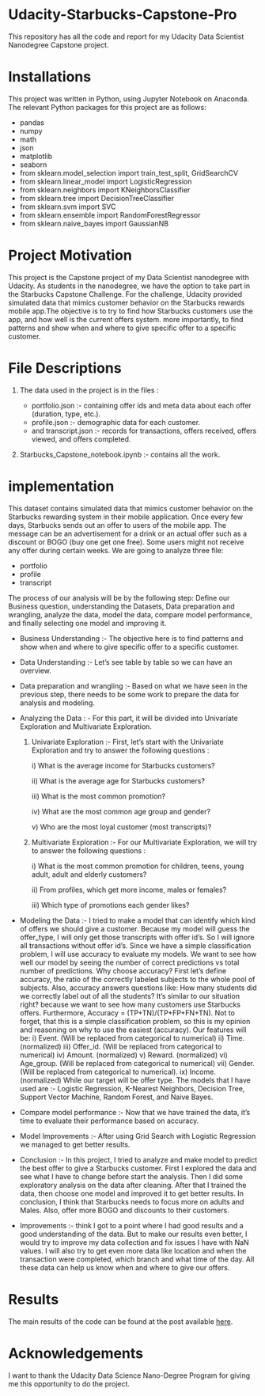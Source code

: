 # Udacity-Starbucks-Capstone-Pro
This repository has all the code and report for my Udacity Data Scientist Nanodegree Capstone project.

# Installations
This project was written in Python, using Jupyter Notebook on Anaconda. The relevant Python packages for this project are as follows:

   * pandas
   * numpy
   * math
   * json
   * matplotlib
   * seaborn
   * from sklearn.model_selection import train_test_split, GridSearchCV
   * from sklearn.linear_model import LogisticRegression
   * from sklearn.neighbors import KNeighborsClassifier
   * from sklearn.tree import DecisionTreeClassifier
   * from sklearn.svm import SVC
   * from sklearn.ensemble import RandomForestRegressor
   * from sklearn.naive_bayes import GaussianNB 
   
  
# Project Motivation
This project is the Capstone project of my Data Scientist nanodegree with Udacity. As students in the nanodegree, we have the option to take part in the Starbucks Capstone Challenge. For the challenge, Udacity provided simulated data that mimics customer behavior on the Starbucks rewards mobile app.The objective is to try to find how Starbucks customers use the app, and how well is the current offers system. more importantly, to find patterns and show when and where to give specific offer to a specific customer.
  
# File Descriptions

1. The data used in the project is in the files : 
     * portfolio.json :-  containing offer ids and meta data about each offer (duration, type, etc.).
     * profile.json :- demographic data for each customer.
     * and transcript.json :- records for transactions, offers received, offers viewed, and offers completed.
     
2. Starbucks_Capstone_notebook.ipynb :- contains all the work.


# implementation

This dataset contains simulated data that mimics customer behavior on the Starbucks rewarding system in their mobile application. Once every few days, Starbucks sends out an offer to users of the mobile app. The message can be an advertisement for a drink or an actual offer such as a discount or BOGO (buy one get one free). Some users might not receive any offer during certain weeks. We are going to analyze three file:
  * portfolio
  * profile
  * transcript
  
The process of our analysis will be by the following step: Define our Business question, understanding the Datasets, Data preparation and wrangling, analyze the data, model the data, compare model performance, and finally selecting one model and improving it.
   * Business Understanding :-  The objective here is to find patterns and show when and where to give specific offer to a specific                                     customer.
   * Data Understanding :- Let’s see table by table so we can have an overview.
   * Data preparation and wrangling :- Based on what we have seen in the previous step, there needs to be some work to prepare the data                                        for analysis and modeling.
   * Analyzing the Data : - For this part, it will be divided into Univariate Exploration and Multivariate Exploration.
   
        1. Univariate Exploration :- First, let’s start with the Univariate Exploration and try to answer the following questions :
      
              i)   What is the average income for Starbucks customers?
          
              ii)  What is the average age for Starbucks customers?
          
              iii) What is the most common promotion?
          
              iv)  What are the most common age group and gender?
          
              v)   Who are the most loyal customer (most transcripts)?
            
        2. Multivariate Exploration :- For our Multivariate Exploration, we will try to answer the following questions :   
        
              i)   What is the most common promotion for children, teens, young adult, adult and elderly customers?
             
              ii)  From profiles, which get more income, males or females?
             
              iii) Which type of promotions each gender likes?
          
   * Modeling the Data :- I tried to make a model that can identify which kind of offers we should give a customer. Because my model                               will guess the offer_type, I will only get those transcripts with offer id’s. So I will ignore all                                       transactions without offer id’s.
                          Since we have a simple classification problem, I will use accuracy to evaluate my models. We want to see how                             well our model by seeing the number of correct predictions vs total number of predictions. Why choose                                   accuracy? First let’s define accuracy, the ratio of the correctly labeled subjects to the whole pool of                                 subjects. Also, accuracy answers questions like: How many students did we correctly label out of all the                                 students? It’s similar to our situation right? because we want to see how many customers use Starbucks offers.                           Furthermore, Accuracy = (TP+TN)/(TP+FP+FN+TN). Not to forget, that this is a simple classification problem, so                           this is my opinion and reasoning on why to use the easiest (accuracy).
                          Our features will be:
                                i)   Event. (Will be replaced from categorical to numerical)
                                ii)  Time. (normalized)
                                iii) Offer_id. (Will be replaced from categorical to numerical)
                                iv)  Amount. (normalized)
                                v)   Reward. (normalized)
                                vi)  Age_group. (Will be replaced from categorical to numerical)
                                vii) Gender. (Will be replaced from categorical to numerical).
                                ix)  Income. (normalized)
                          While our target will be offer type. 
                          The models that I have used are :-  Logistic Regression, K-Nearest Neighbors, Decision Tree, Support Vector                             Machine, Random Forest, and Naive Bayes.
                          
   * Compare model performance :- Now that we have trained the data, it’s time to evaluate their performance based on accuracy.
   * Model Improvements :- After using Grid Search with Logistic Regression we managed to get better results.
   * Conclusion :- In this project, I tried to analyze and make model to predict the best offer to give a Starbucks customer. First I                      explored the data and see what I have to change before start the analysis. Then I did some exploratory analysis on                      the data after cleaning. After that I trained the data, then choose one model and improved it to get better results.                    In conclusion, I think that Starbucks needs to focus more on adults and Males. Also, offer more BOGO and discounts to                    their customers.
   * Improvements :- think I got to a point where I had good results and a good understanding of the data. But to make our results even                      better, I would try to improve my data collection and fix issues I have with NaN values. I will also try to get                          even more data like location and when the transaction were completed, which branch and what time of the day. All                        these data can help us know when and where to give our offers.
                           
# Results
The main results of the code can be found at the post available [here](https://medium.com/@rabhimanyu509/starbucks-project-9ca045b6a66c).
  
# Acknowledgements
I want to thank the Udacity Data Science Nano-Degree Program for giving me this opportunity to do the project.

  
